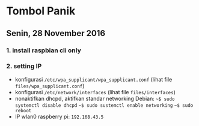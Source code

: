 # Tombol Panik

## Senin, 28 November 2016
### 1. install raspbian cli only
### 2. setting IP
* konfigurasi `/etc/wpa_supplicant/wpa_supplicant.conf` (lihat file `files/wpa_supplicant.conf`)
* konfigurasi `/etc/network/interfaces` (lihat file `files/interfaces`)
* nonaktifkan dhcpd, aktifkan standar networking Debian:
  `~$ sudo systemctl disable dhcpd`
  `~$ sudo sustemctl enable networking`
  `~$ sudo reboot`
* IP wlan0 raspberry pi: `192.168.43.5`

